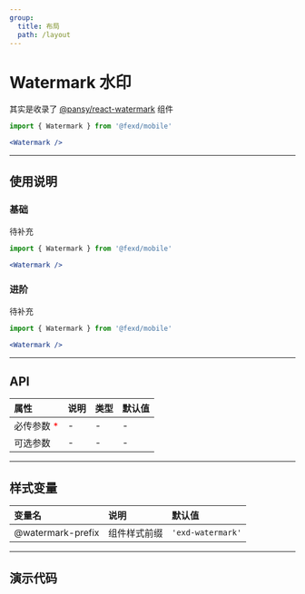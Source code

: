 ```yaml
---
group:
  title: 布局
  path: /layout
---
```


# Watermark 水印 <ImportCost name="Watermark" />

其实是收录了 [@pansy/react-watermark](https://www.npmjs.com/package/@pansy/react-watermark) 组件

<!-- prettier-ignore -->
```jsx | pure
import { Watermark } from '@fexd/mobile'

<Watermark />
```

---

## 使用说明

### 基础

待补充

<!-- prettier-ignore -->
```jsx | pure
import { Watermark } from '@fexd/mobile'

<Watermark />
```

### 进阶

待补充

<!-- prettier-ignore -->
```jsx | pure
import { Watermark } from '@fexd/mobile'

<Watermark />
```

---

## API

| 属性                                         | 说明 | 类型 | 默认值 |
| :------------------------------------------- | :--- | :--- | :----- |
| 必传参数 <span style="color: red;">\*</span> | -    | -    | -      |
| 可选参数                                     | -    | -    | -      |

---

## 样式变量

| 变量名            | 说明         | 默认值            |
| :---------------- | :----------- | :---------------- |
| @watermark-prefix | 组件样式前缀 | `'exd-watermark'` |

---

## 演示代码

<code src="./demos/demo1/index.tsx" />
